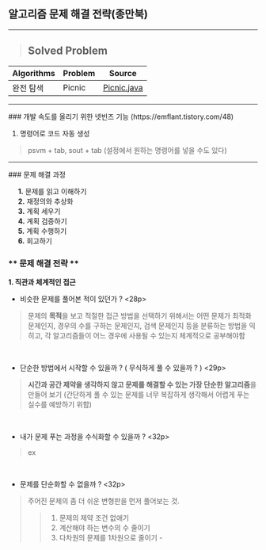 ## 알고리즘 문제 해결 전략(종만북)
<hr>

> ## Solved Problem

Algorithms|Problem|Source   
----------|-------|---------
완전 탐색  | Picnic| [Picnic.java](./Picnic.java)

<hr>
### 개발 속도를 올리기 위한 넷빈즈 기능 
(https://emflant.tistory.com/48)

1. 명령어로 코드 자동 생성
> psvm + tab, sout + tab (설정에서 원하는 명령어를 넣을 수도 있다)
<hr>
### 문제 해결 과정

&nbsp;&nbsp;&nbsp;&nbsp;&nbsp;**1.**  문제를 읽고 이해하기 <br>
&nbsp;&nbsp;&nbsp;&nbsp;&nbsp;**2.** 재정의와 추상화 <br>
&nbsp;&nbsp;&nbsp;&nbsp;&nbsp;**3.** 계획 세우기 <br>
&nbsp;&nbsp;&nbsp;&nbsp;&nbsp;**4.** 계획 검증하기 <br>
&nbsp;&nbsp;&nbsp;&nbsp;&nbsp;**5.** 계획 수행하기 <br>
&nbsp;&nbsp;&nbsp;&nbsp;&nbsp;**6.** 회고하기 <br>

### ** 문제 해결 전략 **

**1. 직관과 체계적인 접근**
- 비슷한 문제를 풀어본 적이 있던가 ? <28p> 
> 문제의 <b>목적</b>을 보고 적절한 접근 방법을 선택하기 위해서는 어떤 문제가 최적화 문제인지, 경우의 수를 구하는 문제인지, 
검색 문제인지 등을 분류하는 방법을 익히고, 각 알고리즘들이 어느 경우에 사용될 수 있는지 체계적으로 공부해야함
<br>

- 단순한 방법에서 시작할 수 있을까 ? ( 무식하게 풀 수 있을까 ? ) <29p>
> <b>시간과 공간 제약을 생각하지 않고 문제를 해결할 수 있는 가장 단순한 알고리즘</b>을 만들어 보기 (간단하게 풀 수 있는 문제를 너무 복잡하게 생각해서 어렵게 푸는 실수를 예방하기 위함)
<br>

- 내가 문제 푸는 과정을 수식화할 수 있을까 ? <32p>
> ex
<br>

- 문제를 단순화할 수 없을까 ? <32p>
> 주어진 문제의 좀 더 쉬운 변형판을 먼저 풀어보는 것. 
>> 1. 문제의 제약 조건 없애기
>> 2. 계산해야 하는 변수의 수 줄이기
>> 3. 다차원의 문제를 1차원으로 줄이기
-<br>
